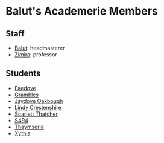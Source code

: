 # Balut's Academerie Members

## Staff

- [Balut](balut.md): headmasterer
- [Zimira](zimira.md): professor

## Students

- [Faedove](faedove.md)
- [Grambles](grambles.md)
- [Jaydove Oakbough](jaydove-oakbough.md)
- [Lindy Crestenshire](lindy-crestenshire.md)
- [Scarlett Thatcher](scarlett-thatcher.md)
- [S4R4](../../arcartisans/members/s4r4.md)
- [Thaymseria](thaymseria.md)
- [Xythia](xythia.md)
